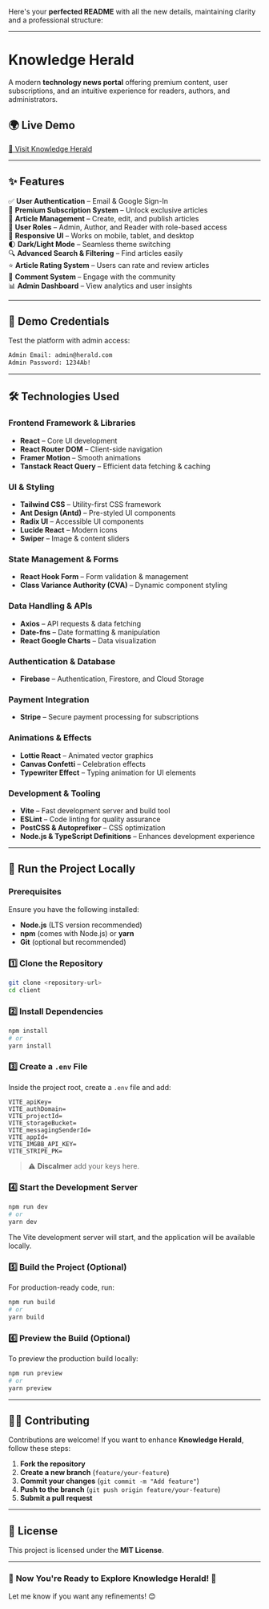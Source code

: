 Here's your **perfected README** with all the new details, maintaining clarity and a professional structure:  

---

# **Knowledge Herald**  

A modern **technology news portal** offering premium content, user subscriptions, and an intuitive experience for readers, authors, and administrators.  

## 🌍 **Live Demo**  
[🚀 Visit Knowledge Herald](https://knowledge-herald.web.app/)  

---

## ✨ **Features**  

✅ **User Authentication** – Email & Google Sign-In  
💎 **Premium Subscription System** – Unlock exclusive articles  
📝 **Article Management** – Create, edit, and publish articles  
👥 **User Roles** – Admin, Author, and Reader with role-based access  
📱 **Responsive UI** – Works on mobile, tablet, and desktop  
🌓 **Dark/Light Mode** – Seamless theme switching  
🔍 **Advanced Search & Filtering** – Find articles easily  
⭐ **Article Rating System** – Users can rate and review articles  
💬 **Comment System** – Engage with the community  
📊 **Admin Dashboard** – View analytics and user insights  

---

## 🔑 **Demo Credentials**  

Test the platform with admin access:  

```bash
Admin Email: admin@herald.com
Admin Password: 1234Ab!
```

---

## 🛠 **Technologies Used**  

### **Frontend Framework & Libraries**  
- **React** – Core UI development  
- **React Router DOM** – Client-side navigation  
- **Framer Motion** – Smooth animations  
- **Tanstack React Query** – Efficient data fetching & caching  

### **UI & Styling**  
- **Tailwind CSS** – Utility-first CSS framework  
- **Ant Design (Antd)** – Pre-styled UI components  
- **Radix UI** – Accessible UI components  
- **Lucide React** – Modern icons  
- **Swiper** – Image & content sliders  

### **State Management & Forms**  
- **React Hook Form** – Form validation & management  
- **Class Variance Authority (CVA)** – Dynamic component styling  

### **Data Handling & APIs**  
- **Axios** – API requests & data fetching  
- **Date-fns** – Date formatting & manipulation  
- **React Google Charts** – Data visualization  

### **Authentication & Database**  
- **Firebase** – Authentication, Firestore, and Cloud Storage  

### **Payment Integration**  
- **Stripe** – Secure payment processing for subscriptions  

### **Animations & Effects**  
- **Lottie React** – Animated vector graphics  
- **Canvas Confetti** – Celebration effects  
- **Typewriter Effect** – Typing animation for UI elements  

### **Development & Tooling**  
- **Vite** – Fast development server and build tool  
- **ESLint** – Code linting for quality assurance  
- **PostCSS & Autoprefixer** – CSS optimization  
- **Node.js & TypeScript Definitions** – Enhances development experience  

---

## 🚀 **Run the Project Locally**  

### **Prerequisites**  
Ensure you have the following installed:  
- **Node.js** (LTS version recommended)  
- **npm** (comes with Node.js) or **yarn**  
- **Git** (optional but recommended)  

### **1️⃣ Clone the Repository**  
```sh
git clone <repository-url>
cd client
```

### **2️⃣ Install Dependencies**  
```sh
npm install  
# or  
yarn install  
```

### **3️⃣ Create a `.env` File**  
Inside the project root, create a `.env` file and add:  

```env
VITE_apiKey=
VITE_authDomain=
VITE_projectId=
VITE_storageBucket=
VITE_messagingSenderId=
VITE_appId=
VITE_IMGBB_API_KEY=
VITE_STRIPE_PK=
```
> ⚠️ **Discalmer** add your keys here.  

### **4️⃣ Start the Development Server**  
```sh
npm run dev  
# or  
yarn dev  
```
The Vite development server will start, and the application will be available locally.  

### **5️⃣ Build the Project (Optional)**  
For production-ready code, run:  
```sh
npm run build  
# or  
yarn build  
```

### **6️⃣ Preview the Build (Optional)**  
To preview the production build locally:  
```sh
npm run preview  
# or  
yarn preview  
```

---

## 👨‍💻 **Contributing**  

Contributions are welcome! If you want to enhance **Knowledge Herald**, follow these steps:  
1. **Fork the repository**  
2. **Create a new branch** (`feature/your-feature`)  
3. **Commit your changes** (`git commit -m "Add feature"`)  
4. **Push to the branch** (`git push origin feature/your-feature`)  
5. **Submit a pull request**  

---

## 📜 **License**  

This project is licensed under the **MIT License**.  

---

### 🎉 **Now You're Ready to Explore Knowledge Herald! 🚀**  

Let me know if you want any refinements! 😊
